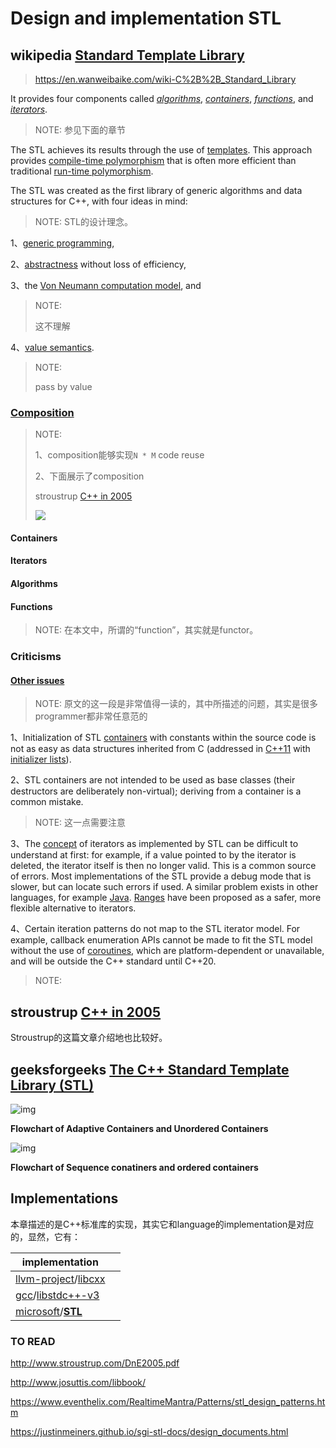 # Design and implementation STL



## wikipedia [Standard Template Library](https://en.wikipedia.org/wiki/Standard_Template_Library)

> https://en.wanweibaike.com/wiki-C%2B%2B_Standard_Library

It provides four components called *[algorithms](https://en.wikipedia.org/wiki/Algorithm_(C%2B%2B))*, *[containers](https://en.wikipedia.org/wiki/Container_(data_structure))*, *[functions](https://en.wikipedia.org/wiki/Function_object)*, and *[iterators](https://en.wikipedia.org/wiki/Iterator)*.

> NOTE: 参见下面的章节

The STL achieves its results through the use of [templates](https://en.wikipedia.org/wiki/Template_(programming)). This approach provides [compile-time polymorphism](https://en.wikipedia.org/wiki/Compile-time_polymorphism) that is often more efficient than traditional [run-time polymorphism](https://en.wikipedia.org/wiki/Polymorphism_in_object-oriented_programming).

The STL was created as the first library of generic algorithms and data structures for C++, with four ideas in mind: 

> NOTE: STL的设计理念。

1、[generic programming](https://en.wikipedia.org/wiki/Generic_programming), 

2、[abstractness](https://en.wikipedia.org/wiki/Abstraction_(computer_science)) without loss of efficiency, 

3、the [Von Neumann computation model](https://en.wikipedia.org/wiki/Von_Neumann_architecture), and 

> NOTE: 
>
> 这不理解

4、[value semantics](https://en.wikipedia.org/wiki/Value_semantics).

> NOTE: 
>
> pass by value

### [Composition](https://en.wikipedia.org/wiki/Standard_Template_Library#Composition)

> NOTE: 
>
> 1、composition能够实现`N * M` code reuse
>
> 2、下面展示了composition
>
> stroustrup [C++ in 2005](http://www.stroustrup.com/DnE2005.pdf)
>
> ![](E:./DnE2005-composition.jpg)

#### Containers



#### Iterators



#### Algorithms



#### Functions

> NOTE: 在本文中，所谓的“function”，其实就是functor。



### Criticisms

#### [Other issues](https://en.wikipedia.org/wiki/Standard_Template_Library#Other_issues)

> NOTE: 原文的这一段是非常值得一读的，其中所描述的问题，其实是很多programmer都非常任意范的

1、Initialization of STL [containers](https://en.wikipedia.org/wiki/Container_(data_structure)) with constants within the source code is not as easy as data structures inherited from C (addressed in [C++11](https://en.wikipedia.org/wiki/C%2B%2B11) with [initializer lists](https://en.wikipedia.org/wiki/C%2B%2B11#Initializer_lists)).

2、STL containers are not intended to be used as base classes (their destructors are deliberately non-virtual); deriving from a container is a common mistake.

> NOTE: 这一点需要注意

3、The [concept](https://en.wikipedia.org/wiki/Concept_(generic_programming)) of iterators as implemented by STL can be difficult to understand at first: for example, if a value pointed to by the iterator is deleted, the iterator itself is then no longer valid. This is a common source of errors. Most implementations of the STL provide a debug mode that is slower, but can locate such errors if used. A similar problem exists in other languages, for example [Java](https://en.wikipedia.org/wiki/Java_(programming_language)). [Ranges](https://en.wikipedia.org/wiki/Range_(computer_science)#Range_as_an_alternative_to_iterator) have been proposed as a safer, more flexible alternative to iterators.

4、Certain iteration patterns do not map to the STL iterator model. For example, callback enumeration APIs cannot be made to fit the STL model without the use of [coroutines](https://en.wikipedia.org/wiki/Coroutine), which are platform-dependent or unavailable, and will be outside the C++ standard until C++20.

> NOTE: 



## stroustrup [C++ in 2005](http://www.stroustrup.com/DnE2005.pdf)

Stroustrup的这篇文章介绍地也比较好。



## geeksforgeeks [The C++ Standard Template Library (STL)](https://www.geeksforgeeks.org/the-c-standard-template-library-stl/)

![img](https://media.geeksforgeeks.org/wp-content/uploads/20191111161536/Screenshot-from-2019-11-11-16-13-18.png)

**Flowchart of Adaptive Containers and Unordered Containers**

![img](https://media.geeksforgeeks.org/wp-content/uploads/20191111161627/Screenshot-from-2019-11-11-16-15-07.png)

**Flowchart of Sequence conatiners and ordered containers**



## Implementations

本章描述的是C++标准库的实现，其实它和language的implementation是对应的，显然，它有：

| implementation                                               |      |
| ------------------------------------------------------------ | ---- |
| [llvm-project](https://github.com/llvm/llvm-project)/[libcxx](https://github.com/llvm/llvm-project/tree/main/libcxx) |      |
| [gcc](https://github.com/gcc-mirror/gcc)/[libstdc++-v3](https://github.com/gcc-mirror/gcc/tree/master/libstdc%2B%2B-v3) |      |
| [microsoft](https://github.com/microsoft)/**[STL](https://github.com/microsoft/STL)** |      |

### TO READ

http://www.stroustrup.com/DnE2005.pdf

http://www.josuttis.com/libbook/

https://www.eventhelix.com/RealtimeMantra/Patterns/stl_design_patterns.htm

https://justinmeiners.github.io/sgi-stl-docs/design_documents.html

